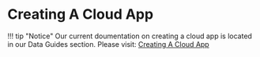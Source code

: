 # Creating A Cloud App 

!!! tip "Notice"
    Our current doumentation on creating a cloud app is located in our Data Guides section. Please visit: [Creating A Cloud App](../../guides/data/creating-a-cloud-app/)